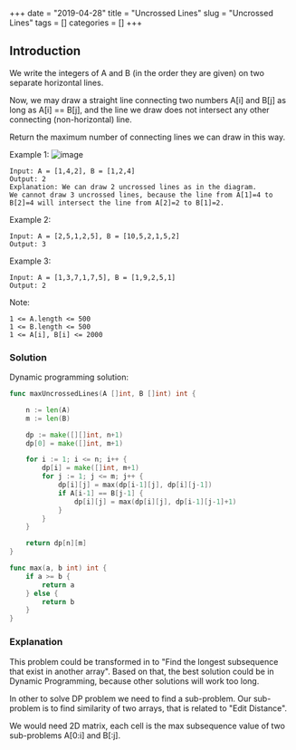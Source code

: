 +++
date = "2019-04-28"
title = "Uncrossed Lines"
slug = "Uncrossed Lines"
tags = []
categories = []
+++

## Introduction

We write the integers of A and B (in the order they are given) on two separate horizontal lines.

Now, we may draw a straight line connecting two numbers A[i] and B[j] as long as A[i] == B[j], and the line we draw does not intersect any other connecting (non-horizontal) line.

Return the maximum number of connecting lines we can draw in this way.


Example 1:
![image](/images/uncrossed-lines/1.png)

```
Input: A = [1,4,2], B = [1,2,4]
Output: 2
Explanation: We can draw 2 uncrossed lines as in the diagram.
We cannot draw 3 uncrossed lines, because the line from A[1]=4 to B[2]=4 will intersect the line from A[2]=2 to B[1]=2.
```
Example 2:
```
Input: A = [2,5,1,2,5], B = [10,5,2,1,5,2]
Output: 3
```
Example 3:
```
Input: A = [1,3,7,1,7,5], B = [1,9,2,5,1]
Output: 2
```

Note:
```
1 <= A.length <= 500
1 <= B.length <= 500
1 <= A[i], B[i] <= 2000
```

### Solution

Dynamic programming solution:
``` go
func maxUncrossedLines(A []int, B []int) int {

    n := len(A)
    m := len(B)

    dp := make([][]int, n+1)
    dp[0] = make([]int, m+1)

    for i := 1; i <= n; i++ {
        dp[i] = make([]int, m+1)
        for j := 1; j <= m; j++ {
            dp[i][j] = max(dp[i-1][j], dp[i][j-1])
            if A[i-1] == B[j-1] {
                dp[i][j] = max(dp[i][j], dp[i-1][j-1]+1)
            }
        }
    }

    return dp[n][m]
}

func max(a, b int) int {
    if a >= b {
        return a
    } else {
        return b
    }
}
```

### Explanation

This problem could be transformed in to "Find the longest subsequence that exist in another array".
Based on that, the best solution could be in Dynamic Programming, because other solutions will work too long.

In other to solve DP problem we need to find a sub-problem.
Our sub-problem is to find similarity of two arrays, that is related to "Edit Distance".

We would need 2D matrix, each cell is the max subsequence value of two sub-problems A[0:i] and B[:j].
